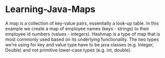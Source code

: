 # Learning-Java-Maps

A map is a collection of key-value pairs, essentially a look-up table. In this example we create a map of employee names (keys - strings) to their employee id numbers (values - integers). Hashmap is a type of map that is most commonly used based on its underlying functionality. The two types we're using for key and value type have to be java classes (e.g. Integer, Double) and not primitive lower-case types (e.g. int, double).
